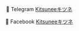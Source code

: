 
<div align="center" width="50">

🌟 Telegram [Kitsuneeキツネ](t.me/Delacuteeeee)

🌟 Facebook [Kitsuneeキツネ](https://www.facebook.com/alvian.setiawan.3914)
</div>


